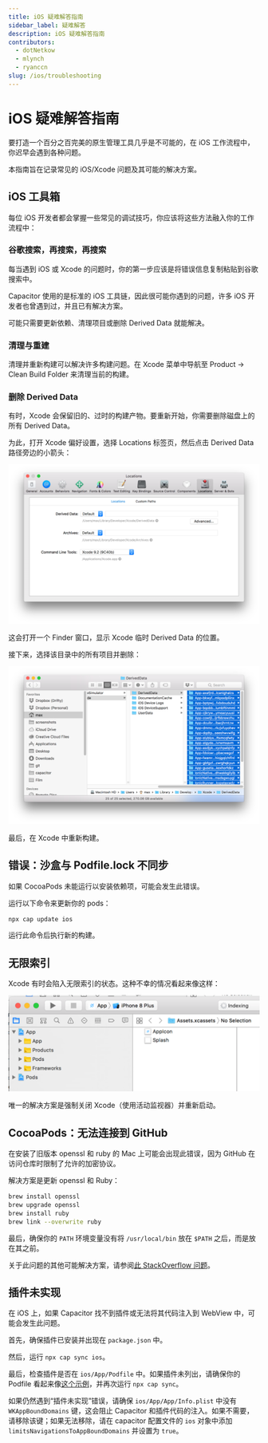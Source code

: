 ```yaml
---
title: iOS 疑难解答指南
sidebar_label: 疑难解答
description: iOS 疑难解答指南
contributors:
  - dotNetkow
  - mlynch
  - ryanccn
slug: /ios/troubleshooting
---
```


# iOS 疑难解答指南

要打造一个百分之百完美的原生管理工具几乎是不可能的，在 iOS 工作流程中，你迟早会遇到各种问题。

本指南旨在记录常见的 iOS/Xcode 问题及其可能的解决方案。

## iOS 工具箱

每位 iOS 开发者都会掌握一些常见的调试技巧，你应该将这些方法融入你的工作流程中：

### 谷歌搜索，再搜索，再搜索

每当遇到 iOS 或 Xcode 的问题时，你的第一步应该是将错误信息复制粘贴到谷歌搜索中。

Capacitor 使用的是标准的 iOS 工具链，因此很可能你遇到的问题，许多 iOS 开发者也曾遇到过，并且已有解决方案。

可能只需要更新依赖、清理项目或删除 Derived Data 就能解决。

### 清理与重建

清理并重新构建可以解决许多构建问题。在 Xcode 菜单中导航至 Product -> Clean Build Folder 来清理当前的构建。

### 删除 Derived Data

有时，Xcode 会保留旧的、过时的构建产物。要重新开始，你需要删除磁盘上的所有 Derived Data。

为此，打开 Xcode 偏好设置，选择 Locations 标签页，然后点击 Derived Data 路径旁边的小箭头：

![Locations](../../../static/img/v6/docs/ios/location-prefs.png)

这会打开一个 Finder 窗口，显示 Xcode 临时 Derived Data 的位置。

接下来，选择该目录中的所有项目并删除：

![Deleting Derived Data](../../../static/img/v6/docs/ios/deleting-derived-data.png)

最后，在 Xcode 中重新构建。

## 错误：沙盒与 Podfile.lock 不同步

如果 CocoaPods 未能运行以安装依赖项，可能会发生此错误。

运行以下命令来更新你的 pods：

```bash
npx cap update ios
```

运行此命令后执行新的构建。

## 无限索引

Xcode 有时会陷入无限索引的状态。这种不幸的情况看起来像这样：

![Xcode indexing](../../../static/img/v6/docs/ios/indexing.png)

唯一的解决方案是强制关闭 Xcode（使用活动监视器）并重新启动。

## CocoaPods：无法连接到 GitHub

在安装了旧版本 openssl 和 ruby 的 Mac 上可能会出现此错误，因为 GitHub 在访问仓库时限制了允许的加密协议。

解决方案是更新 openssl 和 Ruby：

```bash
brew install openssl
brew upgrade openssl
brew install ruby
brew link --overwrite ruby
```

最后，确保你的 `PATH` 环境变量没有将 `/usr/local/bin` 放在 `$PATH` 之后，而是放在其之前。

关于此问题的其他可能解决方案，请参阅[此 StackOverflow 问题](https://stackoverflow.com/questions/38993527/cocoapods-failed-to-connect-to-github-to-update-the-cocoapods-specs-specs-repo/48996424#48996424)。

## 插件未实现

在 iOS 上，如果 Capacitor 找不到插件或无法将其代码注入到 WebView 中，可能会发生此问题。

首先，确保插件已安装并出现在 `package.json` 中。

然后，运行 `npx cap sync ios`。

最后，检查插件是否在 `ios/App/Podfile` 中。如果插件未列出，请确保你的 Podfile 看起来像[这个示例](https://github.com/ionic-team/capacitor/blob/main/ios-pods-template/App/Podfile)，并再次运行 `npx cap sync`。

如果仍然遇到“插件未实现”错误，请确保 `ios/App/App/Info.plist` 中没有 `WKAppBoundDomains` 键，这会阻止 Capacitor 和插件代码的注入。如果不需要，请移除该键；如果无法移除，请在 capacitor 配置文件的 `ios` 对象中添加 `limitsNavigationsToAppBoundDomains` 并设置为 `true`。